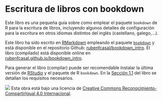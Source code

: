 # Escritura de libros con bookdown


Este libro es una pequeña guía sobre como emplear el paquete `bookdown` de R para la escritura de libros, incluyendo algunos detalles de configuración para la escritura en otros idiomas distintos del inglés (castellano, galego,...). 

Este libro ha sido escrito en [RMarkdown](http://rmarkdown.rstudio.com) empleando el paquete [`bookdown`](https://bookdown.org/yihui/bookdown/) y está disponible en el repositorio Github: [rubenfcasal/bookdown_intro](https://github.com/rubenfcasal/bookdown_intro). 
El libro (compilado) está disponible online en [rubenfcasal.github.io/bookdown_intro](https://rubenfcasal.github.io/bookdown_intro).

Para generar el libro (compilar) puede ser recomendable instalar la última versión de [RStudio]((https://www.rstudio.com/products/rstudio/download/)) y el paquete de R `bookdown`. 
En la [Sección 1.1](https://rubenfcasal.github.io/bookdown_intro/intro.html#requisitos) del libro se detallan los requisitos necesarios.

![](https://licensebuttons.net/l/by-sa/4.0/88x31.png)
Esta obra está bajo una licencia de [Creative Commons Reconocimiento-CompartirIgual 4.0 Internacional](https://creativecommons.org/licenses/by-sa/4.0/deed.es).
